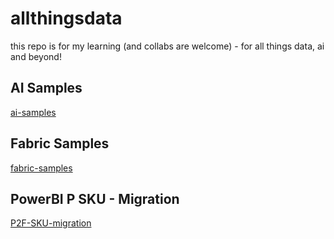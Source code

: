 # allthingsdata
this repo is for my learning (and collabs are welcome) - for all things data, ai and beyond! 

## AI Samples
[ai-samples](https://github.com/gyanisinha/allthingsdata/tree/main/ai-samples)

## Fabric Samples
[fabric-samples](https://github.com/gyanisinha/allthingsdata/tree/main/fabric-samples)

## PowerBI P SKU - Migration
[P2F-SKU-migration](https://github.com/gyanisinha/allthingsdata/tree/main/P2F-SKU-migration)

